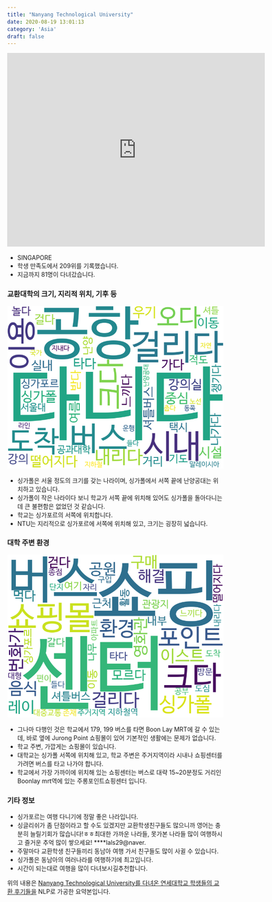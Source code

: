 ```yaml
---
title: "Nanyang Technological University"
date: 2020-08-19 13:01:13
category: 'Asia'
draft: false
---
```


<iframe
width="600"
height="450"
frameborder="0" style="border:0"
src="https://www.google.com/maps/embed/v1/place?key=AIzaSyC9e1AME-pVmWC4hBpFdu5S4dKzyepa3HQ&q=Nanyang+Technological+University&center=1.3483098999999998,103.6831347&zoom=14" allowfullscreen>
</iframe>

* SINGAPORE
* 학생 만족도에서 209위를 기록했습니다.
* 지금까지 81명이 다녀갔습니다. 

### 교환대학의 크기, 지리적 위치, 기후 등

![gen_info-WordCloud](../univ_wordclouds_okt/gen_info/SG000001_gen_info_okt.png)

* 싱가폴은 서울 정도의 크기를 갖는 나라이며, 싱가폴에서 서쪽 끝에 난양공대는 위치하고 있습니다.
* 싱가폴이 작은 나라이다 보니 학교가 서쪽 끝에 위치해 있어도 싱가폴을 돌아다니는 데 큰 불편함은 없었던 것 같습니다.
* 학교는 싱가포르의 서쪽에 위치합니다.
* NTU는 지리적으로 싱가포르에 서쪽에 위치해 있고, 크기는 굉장히 넓습니다.


### 대학 주변 환경

![env_info-WordCloud](../univ_wordclouds_okt/env_info/SG000001_env_info_okt.png)

* 그나마 다행인 것은 학교에서 179, 199 버스를 타면 Boon Lay MRT에 갈 수 있는데, 바로 옆에 Jurong Point 쇼핑몰이 있어 기본적인 생활에는 문제가 없습니다.
* 학교 주변, 가깝게는 쇼핑몰이 있습니다.
* 대학교는 싱가폴 서쪽에 위치해 있고, 학교 주변은 주거지역이라 시내나 쇼핑센터를 가려면 버스를 타고 나가야 합니다.
* 학교에서 가장 가까이에 위치해 있는 쇼핑센터는 버스로 대략 15~20분정도 거리인 Boonlay mrt역에 있는 주롱포인트쇼핑센터 입니다.


### 기타 정보

* 싱가포르는 여행 다니기에 정말 좋은 나라입니다.
* 싱글리쉬가 좀 단점이라고 할 수도 있겠지만 교환학생친구들도 많으니까 영어는 충분히 늘릴기회가 많습니다!ㅎㅎ최대한 가까운 나라들, 못가본 나라들 많이 여행하시고 즐거운 추억 많이 쌓으세요! ****lals29@naver.
* 주말마다 교환학생 친구들끼리 동남아 여행 가서 친구들도 많이 사귈 수 있습니다.
* 싱가폴은 동남아의 여러나라를 여행하기에 최고입니다.
* 시간이 되는대로 여행을 많이 다녀보시길추천합니다.


위의 내용은 [Nanyang Technological University를 다녀온 연세대학교 학생들의 교환 후기들을](http://oia.yonsei.ac.kr/partner/expReport.asp?ucode=SG000001&bgbn=A) NLP로 가공한 요약본입니다. 
